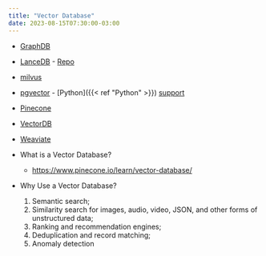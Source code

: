 ```yaml
---
title: "Vector Database"
date: 2023-08-15T07:30:00-03:00
---
```

- [GraphDB](https://graphdb.ontotext.com/)
- [LanceDB](https://lancedb.com/) - [Repo](https://github.com/lancedb/lancedb)
- [milvus](https://milvus.io/)
- [pgvector](https://github.com/pgvector/pgvector) - [Python]({{< ref "Python" >}}) [support](https://github.com/pgvector/pgvector-python)
- [Pinecone](https://www.pinecone.io/)
- [VectorDB](https://github.com/vectordb-io/vectordb)
- [Weaviate](https://weaviate.io/)

- What is a Vector Database?
	- https://www.pinecone.io/learn/vector-database/
- Why Use a Vector Database?
	1. Semantic search;
	2. Similarity search for images, audio, video, JSON, and other forms of unstructured data;
	3. Ranking and recommendation engines;
	4. Deduplication and record matching;
	5. Anomaly detection